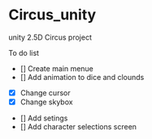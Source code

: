 # Circus_unity
unity 2.5D Circus project 


To do list 
- [] Create main menue
- [] Add animation to dice and clounds 
- [x] Change cursor
- [x] Change skybox 
- [] Add setings
- [] Add character selections screen